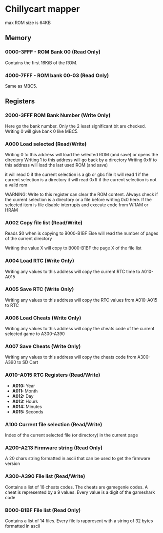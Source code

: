 # Chillycart mapper

max ROM size is 64KB

## Memory

### 0000-3FFF - ROM Bank 00 (Read Only)

Contains the first 16KiB of the ROM.

### 4000-7FFF - ROM bank 00-03 (Read Only)

Same as MBC5.

## Registers

### 2000-3FFF ROM Bank Number (Write Only)

Here go the bank number. Only the 2 least significant bit are checked. Writing 0 will give bank 0 like MBC5.

### A000 Load selected (Read/Write)

Writing 0 to this address will load the selected ROM (and save) or opens the directory
Writing 1 to this address will go back by a directory
Writing 0xff to this address will load the last used ROM (and save)

it will read 0 if the current selection is a gb or gbc file
it will read 1 if the current selection is a directory
it will read 0xff if the current selection is not a valid rom

WARNING: Write to this register can clear the ROM content. Always check if the current selection is a directory or a file before writing 0x0 here. If the selected item is file disable interrupts and execute code from WRAM or HRAM

### A002 Copy file list (Read/Write)

Reads $0 when is copying to B000-B1BF
Else will read the number of pages of the current directory

Writing the value X will copy to B000-B1BF the page X of the file list

### A004 Load RTC (Write Only)

Writing any values to this address will copy the current RTC time to A010-A015

### A005 Save RTC (Write Only)

Writing any values to this address will copy the RTC values from A010-A015 to RTC

### A006 Load Cheats (Write Only)

Writing any values to this address will copy the cheats code of the current selected game to A300-A390

### A007 Save Cheats (Write Only)

Writing any values to this address will copy the cheats code from A300-A390 to SD Cart

### A010-A015 RTC Registers (Read/Write)

- **A010:** Year
- **A011:** Month
- **A012:** Day
- **A013:** Hours
- **A014:** Minutes
- **A015:** Seconds

### A100 Current file selection (Read/Write)

Index of the current selected file (or directory) in the current page

### A200-A213 Firmware string (Read Only)

A 20 chars string formatted in ascii that can be used to get the firmware version

### A300-A390 File list (Read/Write)

Contains a list of 16 cheats codes. The cheats are gamegenie codes. A cheat is represented by a 9 values. Every value is a digit of the gameshark code

### B000-B1BF File list (Read Only)

Contains a list of 14 files. Every file is rappresent with a string of 32 bytes formatted in ascii
